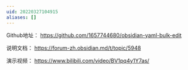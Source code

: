 ```yaml
---
uid: 20220327104915
aliases: []
---
```

Github地址： https://github.com/1657744680/obsidian-yaml-bulk-edit

说明文档： https://forum-zh.obsidian.md/t/topic/5948

演示视频： https://www.bilibili.com/video/BV1pq4y1Y7as/